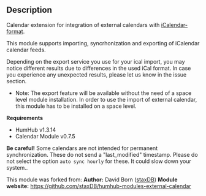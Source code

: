 ## Description
Calendar extension for integration of external calendars with [iCalendar-format](https://en.wikipedia.org/wiki/ICalendar).

This module supports importing, syncrhonization and exporting of iCalendar calendar feeds.

Depending on the export service you use for your ical import, you may notice different results due to differences in the used iCal format. In case you experience any unexpected results, please let us know in the issue section.

- Note: The export feature will be available without the need of a space level module installation. In order to use the import of external calendar, this module has to be installed on a space level.

**Requirements**
 - HumHub v1.3.14
 - Calendar Module v0.7.5

**Be careful!**
Some calendars are not intended for permanent synchronization. These do not send a "last_modified" timestamp. 
Please do not select the option `auto sync hourly` for these. It could slow down your system..

This module was forked from:
__Author:__ David Born ([staxDB](https://github.com/staxDB))
__Module website:__ <https://github.com/staxDB/humhub-modules-external-calendar>  

